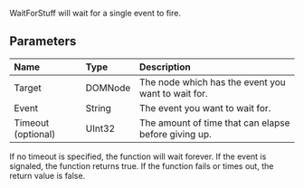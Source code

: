 WaitForStuff will wait for a single event to fire.

## Parameters ##
| **Name** | **Type** | **Description** |
|:---------|:---------|:----------------|
| Target   | DOMNode  | The node which has the event you want to wait for. |
| Event    | String   | The event you want to wait for. |
| Timeout (optional) | UInt32   | The amount of time that can elapse before giving up. |

If no timeout is specified, the function will wait forever. If the event is signaled, the function returns true. If the function fails or times out, the return value is false.